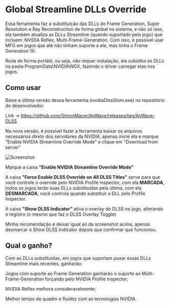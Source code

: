 # Global Streamline DLLs Override

Essa ferramenta faz a substituição das DLLs do Frame Generation, Super Resolution e Ray Reconstruction de forma global no sistema, e não só isso, ela também atualiza as DLLs Streamline (quando suportado pelo jogo) que incluem: NVIDIA Reflex, Multi-Frame-Generation. Com isso, é possivel usar MFG em jogos que até não tinham suporte a ele, mas tinha o Frame Generation 1X.


Roda de forma portátil, ou seja, não requer instalação, ela substitui as DLLs na pasta ProgramData\NVIDIA\NGX, fazendo o driver carregar elas nos jogos.

## Como usar

Baixe a última versão dessa ferramenta (nvidiaDlssGlom.exe) no repositório do desenvolvedor. 

Link -> https://github.com/SimonMacer/AnWave/releases/tag/AnWave-DLSS

Na nova versão, é possível fazer a ferramenta baixar os arquivos necessários direto dos servidores da NVIDIA, apenas inicie ela e marque "Enable NVIDIA Streamline Override Mode" e clique em "Download from server"

![Screenshot](https://i.imgur.com/qSoSCey.png)

Marque a caixa **"Enable NVIDIA Streamline Override Mode"**

A caixa **"Force Enable DLSS Override on All DLSS Titles"** serve para que você controle o override pelo NVIDIA Profile Inspector, com ela **MARCADA**, todos os jogos terão suas DLLs substituidas pela última, com ela **DESMARCADA**, você controla quando substituir a DLL pelo Profile Inspector.

A caixa **"Show DLSS Indicator"** ativa o overlay do DLSS no jogo, alterando o registro (o mesmo que faz o DLSS Overlay Toggle)

Minha recomendação é deixar igual ao da screenshot acima, apenas desmarcar o Show DLSS Indicator depois que confirmar que funcionou.


## Qual o ganho?

Com as DLLs substituidas, em jogos que suportam puxar essas DLLs Streamline mais recentes, ganharão: 

Jogos com suporte ao Frame Generation ganharão o suporte ao Multi-Frame-Generation forçando pelo NVIDIA Profile Inspector;

NVIDIA Reflex melhora consideravelmente; 

Melhor tempo de quadro e fluidez com as tecnologias NVIDIA.
